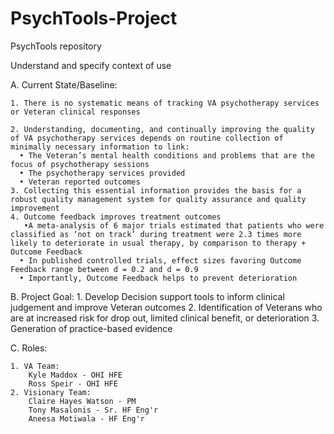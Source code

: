 # PsychTools-Project
PsychTools repository

Understand and specify context of use

  A. Current State/Baseline:
  
    1. There is no systematic means of tracking VA psychotherapy services or Veteran clinical responses
  
    2. Understanding, documenting, and continually improving the quality of VA psychotherapy services depends on routine collection of minimally necessary information to link: 
      • The Veteran’s mental health conditions and problems that are the focus of psychotherapy sessions
      • The psychotherapy services provided
      • Veteran reported outcomes 
    3. Collecting this essential information provides the basis for a robust quality management system for quality assurance and quality improvement
    4. Outcome feedback improves treatment outcomes 
       •A meta-analysis of 6 major trials estimated that patients who were classified as ‘not on track’ during treatment were 2.3 times more likely to deteriorate in usual therapy, by comparison to therapy + Outcome Feedback 
      • In published controlled trials, effect sizes favoring Outcome Feedback range between d = 0.2 and d = 0.9 
      • Importantly, Outcome Feedback helps to prevent deterioration

  B. Project Goal:
     1. Develop Decision support tools to inform clinical judgement and improve Veteran outcomes 
     2. Identification of Veterans who are at increased risk for drop out, limited clinical benefit, or deterioration 
     3. Generation of practice-based evidence
 
  C. Roles:
   
    1. VA Team:
        Kyle Maddox - OHI HFE
        Ross Speir - OHI HFE
    2. Visionary Team:
        Claire Hayes Watson - PM
        Tony Masalonis - Sr. HF Eng'r
        Aneesa Motiwala - HF Eng'r
